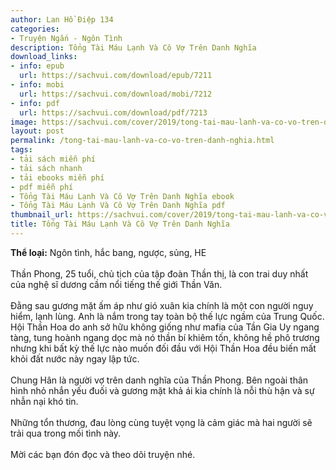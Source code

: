 ```yaml
---
author: Lan Hồ Điệp 134
categories:
- Truyện Ngắn - Ngôn Tình
description: Tổng Tài Máu Lạnh Và Cô Vợ Trên Danh Nghĩa
download_links:
- info: epub
  url: https://sachvui.com/download/epub/7211
- info: mobi
  url: https://sachvui.com/download/mobi/7212
- info: pdf
  url: https://sachvui.com/download/pdf/7213
image: https://sachvui.com/cover/2019/tong-tai-mau-lanh-va-co-vo-tren-danh-nghia.jpg
layout: post
permalink: /tong-tai-mau-lanh-va-co-vo-tren-danh-nghia.html
tags:
- tải sách miễn phí
- tải sách nhanh
- tải ebooks miễn phí
- pdf miễn phí
- Tổng Tài Máu Lạnh Và Cô Vợ Trên Danh Nghĩa ebook
- Tổng Tài Máu Lạnh Và Cô Vợ Trên Danh Nghĩa pdf
thumbnail_url: https://sachvui.com/cover/2019/tong-tai-mau-lanh-va-co-vo-tren-danh-nghia.jpg
title: Tổng Tài Máu Lạnh Và Cô Vợ Trên Danh Nghĩa
---
```


 <div class="item-desc text-justify"> <p><strong>Thể loại:</strong> Ngôn tình, hắc bang, ngược, sủng, HE<br><br>Thần Phong, 25 tuổi, chủ tịch của tập đoàn Thần thị, là con trai duy nhất của nghệ sĩ dương cầm nổi tiếng thế giới Thần Văn.<br><br>Đằng sau gương mặt ấm áp như gió xuân kia chính là một con người nguy hiểm, lạnh lùng. Anh là nắm trong tay toàn bộ thế lực ngầm của Trung Quốc. Hội Thần Hoa do anh sở hữu không giống như mafia của Tần Gia Uy ngang tàng, tung hoành ngang dọc mà nó thần bí khiêm tốn, không hề phô trương nhưng khi bất kỳ thế lực nào muốn đối đầu với Hội Thần Hoa đều biến mất khỏi đất nước này ngay lập tức.<br><br>Chung Hân là người vợ trên danh nghĩa của Thần Phong. Bên ngoài thân hình nhỏ nhắn yếu đuối và gương mặt khả ái kia chính là nỗi thù hận và sự nhẫn nại khó tin.<br><br>Những tổn thương, đau lòng cùng tuyệt vọng là cảm giác mà hai người sẽ trải qua trong mối tình này.<br><br>Mời các bạn đón đọc và theo dõi truyện nhé.</p> </div>